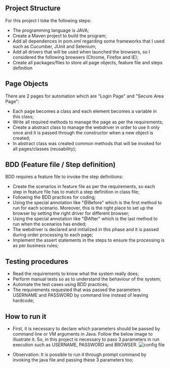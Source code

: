 ## Project Structure
For this project I toke the following steps:
- The programming language is JAVA;
- Create a Maven project to build the program;
- Add all dependences in pom.xml regarding some frameworks that I used such as Cucumber, JUnit and Selenium;
- Add all drivers that will be used when launched the browsers, so I considered the following browsers (Chrome, Firefox and IE);
- Create all packages/files to store all page objects, feature file and steps definition

## Page Objects
There are 2 pages for automation which are "Login Page" and "Secure Area Page":
- Each page becomes a class and each element becomes a variable in this class;
- Write all required methods to manage the page as per the requirements;
- Create a abstract class to manage the webdriver in order to use it only once and it is passed through the constructor when a new object is created;
- In abstract class was created common methods that will be invoked for all pages/classes (reusability);

## BDD (Feature file / Step definition)
BDD requires a feature file to invoke the step definitions:
- Create the scenarios in feature file as per the requirements, so each step in feature file has to match a step definition in class file;
- Following the BDD practices for coding;
- Using the special annotation like "@Before" which is the first method to run for each scenario. Moreover, this is the right place to set up the browser by setting the right driver for different browser;
- Using the special annotation like "@After" which is the last method to run when the scenarios has ended;
- The webdriver is declared and initialized in this phase and it is passed during order processing to each page;
- Implement the assert statements in the steps to ensure the processing is as per business rules;

## Testing procedures
- Read the requirements to know what the system really does;
- Perform manual tests so as to understand the behaviour of the system;
- Automate the test cases using BDD practices;
- The requirements requested that was passed the parameters USERNAME and PASSWORD by command line instead of leaving hardcode;

## How to run it
- First, it is necessary to declare which parameters should be passed by command line or VM arguments in Java. Follow the below image to illustrate it. So, in this project is necessary to pass 3 parameters in run execution such as USERNAME, PASSWORD and BROWSER.
![config file](https://cloud.githubusercontent.com/assets/25671064/25788799/2c745bf6-3382-11e7-8761-0ba7bddbc88a.jpg)

- Observation: It is possible to run it through prompt command by invoking the java file and passing these 3 parameters too;


